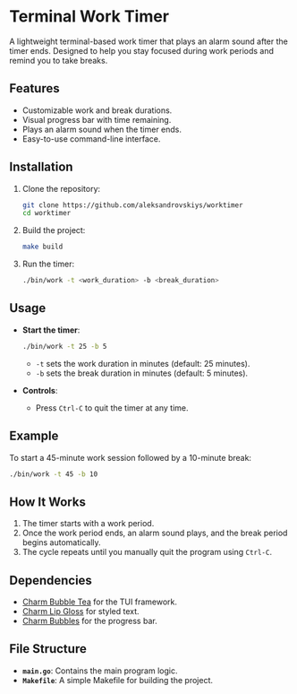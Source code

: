 # Terminal Work Timer

A lightweight terminal-based work timer that plays an alarm sound after the timer ends. Designed to help you stay focused during work periods and remind you to take breaks.

## Features

- Customizable work and break durations.
- Visual progress bar with time remaining.
- Plays an alarm sound when the timer ends.
- Easy-to-use command-line interface.

## Installation

1. Clone the repository:
   ```bash
   git clone https://github.com/aleksandrovskiys/worktimer
   cd worktimer
   ```

2. Build the project:
   ```bash
   make build
   ```

3. Run the timer:
   ```bash
   ./bin/work -t <work_duration> -b <break_duration>
   ```

## Usage

- **Start the timer**: 
  ```bash
  ./bin/work -t 25 -b 5
  ```
  - `-t` sets the work duration in minutes (default: 25 minutes).
  - `-b` sets the break duration in minutes (default: 5 minutes).

- **Controls**:
  - Press `Ctrl-C` to quit the timer at any time.

## Example

To start a 45-minute work session followed by a 10-minute break:
```bash
./bin/work -t 45 -b 10
```

## How It Works

1. The timer starts with a work period.
2. Once the work period ends, an alarm sound plays, and the break period begins automatically.
3. The cycle repeats until you manually quit the program using `Ctrl-C`.

## Dependencies

- [Charm Bubble Tea](https://github.com/charmbracelet/bubbletea) for the TUI framework.
- [Charm Lip Gloss](https://github.com/charmbracelet/lipgloss) for styled text.
- [Charm Bubbles](https://github.com/charmbracelet/bubbles) for the progress bar.

## File Structure
- **`main.go`**: Contains the main program logic.
- **`Makefile`**: A simple Makefile for building the project.

